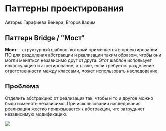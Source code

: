 Паттерны проектирования
=======================

Авторы: Гарафиева Венера, Егоров Вадим

Паттерн Bridge / "Мост"
--------------
**Мост**— структурный шаблон, который применяется в проектировании ПО для разделения абстракции и реализации таким образом, чтобы они могли меняться независимо друг от друга. Этот шаблон использует инкапсуляцию и агрегирование, а также, если требуется разделение ответственности между классами, может использовать наследование.

Проблема
--------

Отделить абстракцию от реализации так, чтобы и то и другое можно было изменять независимо. При использовании наследования реализация жестко привязывается к абстракции, что затрудняет независимую модификацию.

![](https://cdn.otus.ru/media/public/79/1f/33b7aea0_f515_11e6_983f_98823c9845ee_1-1801-791ff3.png)

